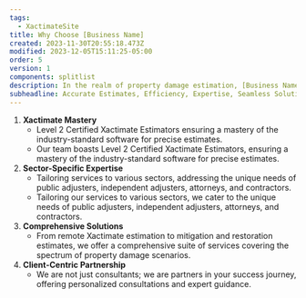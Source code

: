 ```yaml
---
tags:
  - XactimateSite
title: Why Choose [Business Name]
created: 2023-11-30T20:55:18.473Z
modified: 2023-12-05T15:11:25-05:00
order: 5
version: 1
components: splitlist
description: In the realm of property damage estimation, [Business Name] is not just a service provider; we are your trusted partner in precision, efficiency, and success. Join us as we redefine the standards of accurate estimates and elevate your projects to new heights.
subheadline: Accurate Estimates, Efficiency, Expertise, Seamless Solutions, Xactimate Proficiency, Client-Centric Approach.
---
```

1. **Xactimate Mastery**
    - Level 2 Certified Xactimate Estimators ensuring a mastery of the industry-standard software for precise estimates.
    - Our team boasts Level 2 Certified Xactimate Estimators, ensuring a mastery of the industry-standard software for precise estimates.
2. **Sector-Specific Expertise**
    - Tailoring services to various sectors, addressing the unique needs of public adjusters, independent adjusters, attorneys, and contractors.
    - Tailoring our services to various sectors, we cater to the unique needs of public adjusters, independent adjusters, attorneys, and contractors.
3. **Comprehensive Solutions**
    - From remote Xactimate estimation to mitigation and restoration estimates, we offer a comprehensive suite of services covering the spectrum of property damage scenarios.
4. **Client-Centric Partnership**
    - We are not just consultants; we are partners in your success journey, offering personalized consultations and expert guidance.

